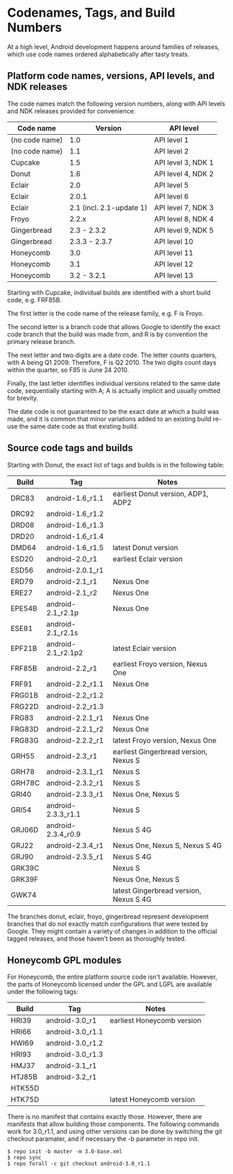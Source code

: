 <!--
   Copyright 2010 The Android Open Source Project 

   Licensed under the Apache License, Version 2.0 (the "License"); 
   you may not use this file except in compliance with the License.
   You may obtain a copy of the License at

       http://www.apache.org/licenses/LICENSE-2.0

   Unless required by applicable law or agreed to in writing, software
   distributed under the License is distributed on an "AS IS" BASIS,
   WITHOUT WARRANTIES OR CONDITIONS OF ANY KIND, either express or implied.
   See the License for the specific language governing permissions and
   limitations under the License.
-->

# Codenames, Tags, and Build Numbers #

At a high level, Android development happens around families of
releases, which use code names ordered alphabetically after tasty
treats.

## Platform code names, versions, API levels, and NDK releases ##

The code names match the following version numbers, along with
API levels and NDK releases provided for convenience:

Code name      | Version      | API level
---------------|--------------|------------
(no code name) | 1.0          | API level 1
(no code name) | 1.1          | API level 2
Cupcake        | 1.5          | API level 3, NDK 1
Donut          | 1.6          | API level 4, NDK 2
Eclair         | 2.0          | API level 5
Eclair         | 2.0.1        | API level 6
Eclair         | 2.1 (incl. 2.1-update 1) | API level 7, NDK 3
Froyo          | 2.2.x        | API level 8, NDK 4
Gingerbread    | 2.3 - 2.3.2  | API level 9, NDK 5
Gingerbread    | 2.3.3 - 2.3.7            | API level 10
Honeycomb      | 3.0                      | API level 11
Honeycomb      | 3.1                      | API level 12
Honeycomb      | 3.2 - 3.2.1              | API level 13

Starting with Cupcake, individual builds are identified with a short
build code, e.g. FRF85B.

The first letter is the code name of the release family, e.g. F is
Froyo.

The second letter is a branch code that allows Google to identify
the exact code branch that the build was made from, and R is by
convention the primary release branch.

The next letter and two digits are a date code. The letter counts
quarters, with A being Q1 2009. Therefore, F is Q2 2010. The two
digits count days within the quarter, so F85 is June 24 2010.

Finally, the last letter identifies individual versions related to
the same date code, sequentially starting with A; A is actually
implicit and usually omitted for brevity.

The date code is not guaranteed to be the exact date at which a build
was made, and it is common that minor variations added to an existing
build re-use the same date code as that existing build.

## Source code tags and builds ##

Starting with Donut, the exact list of tags and builds is in the
following table:

Build  | Tag                | Notes
-------|--------------------|-----------------------------------
DRC83  | android-1.6_r1.1   | earliest Donut version, ADP1, ADP2
DRC92  | android-1.6_r1.2
DRD08  | android-1.6_r1.3
DRD20  | android-1.6_r1.4
DMD64  | android-1.6_r1.5   | latest Donut version
ESD20  | android-2.0_r1     | earliest Eclair version
ESD56  | android-2.0.1_r1
ERD79  | android-2.1_r1     | Nexus One
ERE27  | android-2.1_r2     | Nexus One
EPE54B | android-2.1_r2.1p  | Nexus One
ESE81  | android-2.1_r2.1s
EPF21B | android-2.1_r2.1p2 | latest Eclair version
FRF85B | android-2.2_r1     | earliest Froyo version, Nexus One
FRF91  | android-2.2_r1.1   | Nexus One
FRG01B | android-2.2_r1.2
FRG22D | android-2.2_r1.3
FRG83  | android-2.2.1_r1   | Nexus One
FRG83D | android-2.2.1_r2   | Nexus One
FRG83G | android-2.2.2_r1   | latest Froyo version, Nexus One
GRH55  | android-2.3_r1     | earliest Gingerbread version, Nexus S
GRH78  | android-2.3.1_r1   | Nexus S
GRH78C | android-2.3.2_r1   | Nexus S
GRI40  | android-2.3.3_r1   | Nexus One, Nexus S
GRI54  | android-2.3.3_r1.1 | Nexus S
GRJ06D | android-2.3.4_r0.9 | Nexus S 4G
GRJ22  | android-2.3.4_r1   | Nexus One, Nexus S, Nexus S 4G
GRJ90  | android-2.3.5_r1   | Nexus S 4G
GRK39C |                    | Nexus S
GRK39F |                    | Nexus One, Nexus S
GWK74  |                    | latest Gingerbread version, Nexus S 4G

The branches donut, eclair, froyo, gingerbread represent development
branches that do not exactly match configurations that were tested
by Google. They might contain a variety of changes in addition to
the official tagged releases, and those haven't been as thoroughly
tested.

## Honeycomb GPL modules ##

For Honeycomb, the entire platform source code isn't available.
However, the parts of Honeycomb licensed under the GPL and LGPL
are available under the following tags:

Build  | Tag                | Notes
-------|--------------------|-----------------------------------
HRI39  | android-3.0_r1     | earliest Honeycomb version
HRI66  | android-3.0_r1.1
HWI69  | android-3.0_r1.2
HRI93  | android-3.0_r1.3
HMJ37  | android-3.1_r1
HTJ85B | android-3.2_r1
HTK55D |
HTK75D |                    | latest Honeycomb version

There is no manifest that contains exactly those. However, there
are manifests that allow building those components. The following
commands work for 3.0_r1.1, and using other versions can be done by
switching the git checkout paramater, and if necessary the -b parameter in
repo init.

    $ repo init -b master -m 3.0-base.xml
    $ repo sync
    $ repo forall -c git checkout android-3.0_r1.1
